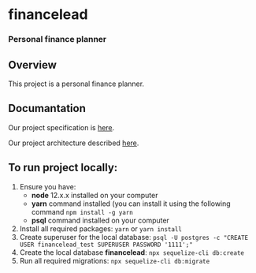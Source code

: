 # financelead

### Personal finance planner

## Overview
This project is a personal finance planner.

## Documantation

Our project specification is [here](./docs/specification.md).

Our project architecture described [here](./docs/architecture.md).

## To run project locally:

1. Ensure you have:
    - **node** 12.x.x installed on your computer
    - **yarn** command installed (you can install it using the following command `npm install -g yarn`
    - **psql** command installed on your computer
1. Install all required packages: `yarn` or `yarn install`
1. Create superuser for the local database: `psql -U postgres -c "CREATE USER financelead_test SUPERUSER PASSWORD '1111';"`
1. Create the local database **financelead**: `npx sequelize-cli db:create`
1. Run all required migrations: `npx sequelize-cli db:migrate`